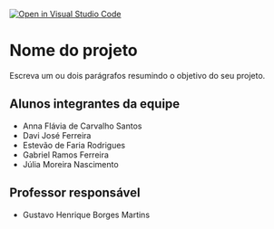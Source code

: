 [![Open in Visual Studio Code](https://classroom.github.com/assets/open-in-vscode-718a45dd9cf7e7f842a935f5ebbe5719a5e09af4491e668f4dbf3b35d5cca122.svg)](https://classroom.github.com/online_ide?assignment_repo_id=11595910&assignment_repo_type=AssignmentRepo)
# Nome do projeto
Escreva um ou dois parágrafos resumindo o objetivo do seu projeto.

## Alunos integrantes da equipe

* Anna Flávia de Carvalho Santos
* Davi José Ferreira
* Estevão de Faria Rodrigues
* Gabriel Ramos Ferreira
* Júlia Moreira Nascimento

## Professor responsável 

* Gustavo Henrique Borges Martins


